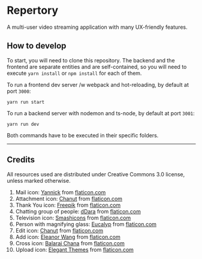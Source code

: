 # Repertory

A multi-user video streaming application with many UX-friendly features.

## How to develop

To start, you will need to clone this repository. The backend and the frontend are separate entities and are self-contained, so you will need to execute `yarn install` or `npm install` for each of them.

To run a frontend dev server /w webpack and hot-reloading, by default at port `3000`:
```
yarn run start
```

To run a backend server with nodemon and ts-node, by default at port `3001`:
```
yarn run dev
```
Both commands have to be executed in their specific folders.


---
## Credits
All resources used are distributed under Creative Commons 3.0 license, unless marked otherwise.

1. Mail icon: [Yannick](https://www.flaticon.com/authors/yannick) from [flaticon.com](https://www.flaticon.com/)
2. Attachment icon: [Chanut](https://www.flaticon.com/authors/chanut) from [flaticon.com](https://www.flaticon.com/)
3. Thank You icon: [Freepik](https://www.freepik.com/) from [flaticon.com](https://www.flaticon.com/)
4. Chatting group of people: [dDara](https://www.flaticon.com/authors/ddara) from [flaticon.com](https://www.flaticon.com/)
5. Television icon: [Smashicons](https://www.flaticon.com/authors/smashicons) from [flaticon.com](https://www.flaticon.com/)
6. Person with magnifying glass: [Eucalyp](https://www.flaticon.com/authors/eucalyp) from [flaticon.com](https://www.flaticon.com/)
7. Edit icon: [Chanut](https://www.flaticon.com/authors/chanut) from [flaticon.com](https://www.flaticon.com/)
8. Add icon: [Eleanor Wang](https://www.flaticon.com/authors/eleonor-wang) from [flaticon.com](https://www.flaticon.com/)
9. Cross icon: [Balaraj Chana](https://www.flaticon.com/authors/balraj-chana) from [flaticon.com](https://www.flaticon.com/)
10. Upload icon: [Elegant Themes](https://www.flaticon.com/authors/elegant-themes) from [flaticon.com](https://www.flaticon.com/)